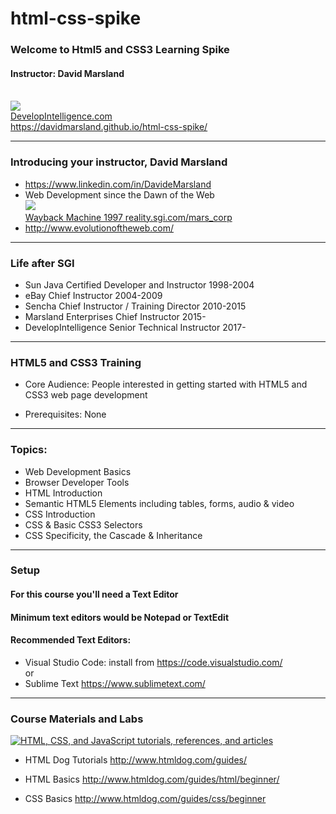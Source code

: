 # html-css-spike

### Welcome to Html5 and CSS3 Learning Spike
#### Instructor: David Marsland
<br>
<img src="http://www.developintelligence.com/sites/all/themes/diresponsive/images/Develop-Intelligence-logo-f.png">
<br>
<a target="_di" href="http://developintelligence.com">DevelopIntelligence.com</a>
<br>
<a target="_git_html_css" href="https://davidmarsland.github.io/html-css-spike/">https://davidmarsland.github.io/html-css-spike/</a>

---
### Introducing your instructor, David Marsland
* <a target="_ref" href="https://www.linkedin.com/in/DavideMarsland">https://www.linkedin.com/in/DavideMarsland</a>
* Web Development since the Dawn of the Web <br>
<a target="_ref" href="https://web.archive.org/web/19970616152144fw_/http://reality.sgi.com:80/mars_corp/"><img src="https://web.archive.org/web/19971210071250im_/http://reality.sgi.com:80/images/sgipowered.gif" /><br>Wayback Machine 1997 reality.sgi.com/mars_corp</a>
* <a target="_ref" href="http://www.evolutionoftheweb.com/">http://www.evolutionoftheweb.com/</a>

---
### Life after SGI
* Sun Java Certified Developer and Instructor 1998-2004
* eBay Chief Instructor 2004-2009
* Sencha Chief Instructor / Training Director 2010-2015
* Marsland Enterprises Chief Instructor 2015-
* DevelopIntelligence Senior Technical Instructor 2017-

---
### HTML5 and CSS3 Training
* Core Audience: People interested in getting started with HTML5 and CSS3 web page development

* Prerequisites: None

---
### Topics:
* Web Development Basics 
* Browser Developer Tools 
* HTML Introduction 
* Semantic HTML5 Elements including tables, forms, audio & video 
* CSS Introduction 
* CSS & Basic CSS3 Selectors 
* CSS Specificity, the Cascade & Inheritance

---
### Setup

#### For this course you'll need a Text Editor

#### Minimum text editors would be Notepad or TextEdit

#### Recommended Text Editors:
* Visual Studio Code: install from <a target="_setup" href="https://code.visualstudio.com/">https://code.visualstudio.com/</a>
<br>or
* Sublime Text
<a target="_setup" href="https://www.sublimetext.com/">https://www.sublimetext.com/</a>

---
### Course Materials and Labs
<a href="http://www.htmldog.com/" target="_htmldog">
    <img src="http://www.htmldog.com/badge1.gif" alt="HTML, CSS, and JavaScript tutorials, references, and articles" />
</a>

* HTML Dog Tutorials <a target="_htmldog" href="http://www.htmldog.com/guides/">http://www.htmldog.com/guides/</a>

* HTML Basics <a target="_htmldog" href="http://www.htmldog.com/guides/html/beginner/">http://www.htmldog.com/guides/html/beginner/</a>

* CSS Basics <a target="_htmldog" href="http://www.htmldog.com/guides/css/beginner">http://www.htmldog.com/guides/css/beginner</a>